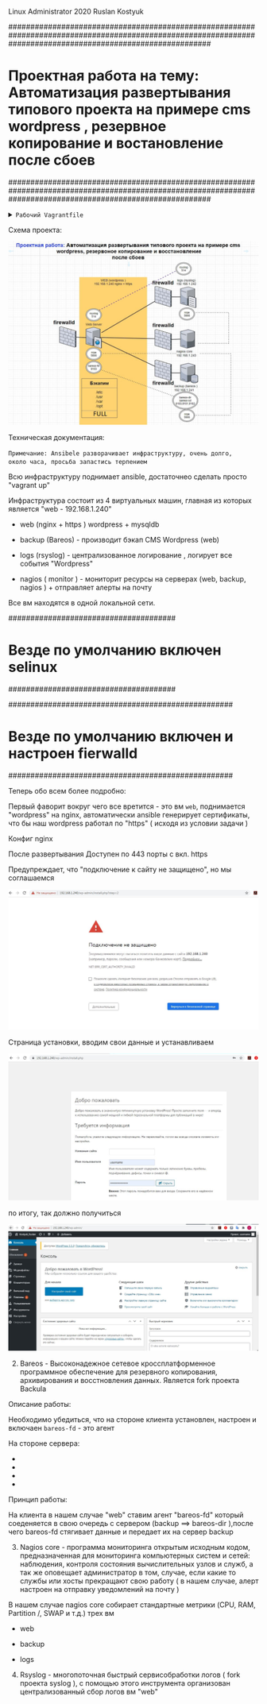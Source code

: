Linux Administrator 2020 Ruslan Kostyuk

##############################################################################################################################################################
#    Проектная работа на тему: Автоматизация развертывания типового проекта на примере cms wordpress , резервное копирование и востановление после сбоев     #
##############################################################################################################################################################

         

<details>
<summary><code>Рабочий Vagrantfile</code></summary>

```
# -*- mode: ruby -*-
# vi: set ft=ruby :
home = ENV['HOME']
ENV["LC_ALL"] = "en_US.UTF-8"

Vagrant.configure(2) do |config|
 config.vm.define "web" do |subconfig|
 subconfig.vm.box = "centos/7"
 subconfig.vm.hostname="web"
 subconfig.vm.network :public_network, ip: "192.168.1.240"
 subconfig.vm.provider "virtualbox" do |vb|
 vb.memory = "256"
 vb.cpus = "1"
 end
 end
 config.vm.define "backup" do |subconfig|
 subconfig.vm.box = "centos/7"
 subconfig.vm.hostname="backup"
 subconfig.vm.network :public_network, ip: "192.168.1.241"
 subconfig.vm.provider "virtualbox" do |vb|
 vb.memory = "256"
 vb.cpus = "1"
# second_disk = "/tmp/disk2.vmdk"
# unless File.exist?('/tmp/disk2.vmdk')
# vb.customize ['createhd', '--filename', second_disk, '--variant', 'Fixed', '--size', 5 * 1024]
# end
# vb.customize ['storageattach', :id, '--storagectl', 'IDE', '--port', 1, '--device', 0, '--type', 'hdd', '--medium', second_disk]
 end
 end
 config.vm.define "nagios" do |subconfig|
 subconfig.vm.box = "centos/7"
 subconfig.vm.hostname="nagios"
 subconfig.vm.network :public_network, ip: "192.168.1.243"
 subconfig.vm.provider "virtualbox" do |vb|
 vb.memory = "256"
 vb.cpus = "1"
 end
 end
 config.vm.define "logs" do |subconfig|
 subconfig.vm.box = "centos/7"
 subconfig.vm.hostname="logs"
 subconfig.vm.network :public_network, ip: "192.168.1.242"
 subconfig.vm.provider "virtualbox" do |vb|
 vb.memory = "256"
 vb.cpus = "1"
 end
 end
 config.vm.provision "ansible" do |ansible|
# ansible.compatibility_mode = "2.0"
 ansible.playbook = "provisioning/switch.yml"
 ansible.become = "true"
# ansible.tags="test"

     end
end


```

</details>



Схема проекта:

<p align="center"><img src="https://raw.githubusercontent.com/Kostyuk-Ruslan/otus-linux/master/Project_Kostyuk/photo/project.JPG"></p>  


Техническая документация:

<code>Примечание: Ansibele разворачивает инфраструктуру, очень долго, около часа, просьба запастись терпением</code>


Всю инфраструктуру поднимает ansible, достаточнео сделать просто "vagrant up"

Инфраструктура состоит из 4 виртуальных машин, главная из которых является "web - 192.168.1.240"

- web (nginx + https ) wordpress + mysqldb

- backup (Bareos) - производит бэкап CMS Wordpress (web)

- logs (rsyslog) - централизованное логирование , логирует все события "Wordpress"

- nagios ( monitor ) - мониторит ресурсы на серверах (web, backup, nagios ) + отправляет алерты на почту


Все вм находятся в одной локальной сети.


######################################
# Везде по умолчанию включен selinux #
######################################



###################################################
# Везде по умолчанию включен и настроен fierwalld #
###################################################

Теперь обо всем более подробно:

Первый фаворит вокруг чего все вретится  - это вм <code>web</code>, поднимается "wordpress" на nginx, автоматически ansible генерирует сертификаты, что бы наш wordpress работал по "https" ( исходя из условии задачи )

Конфиг nginx


После развертывания Доступен по 443 порты с вкл. https

Предупреждает, что "подключение к сайту не защищено", но мы соглашаемся
<p align="center"><img src="https://raw.githubusercontent.com/Kostyuk-Ruslan/otus-linux/master/Project_Kostyuk/photo/web1.JPG"></p>  

Страница установки, вводим свои данные и устанавливаем
<p align="center"><img src="https://raw.githubusercontent.com/Kostyuk-Ruslan/otus-linux/master/Project_Kostyuk/photo/web2.JPG"></p>  

по итогу, так должно получиться
<p align="center"><img src="https://raw.githubusercontent.com/Kostyuk-Ruslan/otus-linux/master/Project_Kostyuk/photo/web3.JPG"></p>  





2) Bareos -  Высоконадежное сетевое кроссплатформенное программное  обеспечение для резервного копирования, архивирования и восстновления данных. Является fork проекта Backula

Описание работы:

Необходимо убедиться, что на стороне клиента установлен, настроен и включаен <code>bareos-fd</code> - это агент


На стороне сервера:


-

-

-

-

Принцип работы:

На клиента в нашем случае "web"  ставим агент "bareos-fd" который соеденяется в свою очередь с сервером (backup ==> bareos-dir ),после чего bareos-fd стягивает данные и передает их на сервер backup 



3) Nagios core - программа мониторинга открытым исходным кодом, предназначенная для мониторинга компьютерных систем и сетей: наблюдения, контроля состояния вычислительных узлов и служб, а так же оповещает
администратор в том, случае, если какие то службы или хосты прекращают свою работу ( в нашем случае, алерт настроен на отправку уведомлений на почту )

В нашем случае nagios core собирает стандартные метрики  (CPU, RAM, Partition /, SWAP и т.д.) трех вм

- web

- backup

- logs





4) Rsyslog  - многопоточная быстрый сервисобработки логов ( fork проекта syslog ), с помощью этого инструмента организован централизованный сбор логов вм "web"



